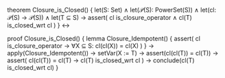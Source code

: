 theorem Closure_is_Closed() {
  let(S: Set) ∧
  let(𝒫(S): PowerSet(S)) ∧
  let(cl: 𝒫(S) → 𝒫(S)) ∧ 
  let(T ⊆ S) →
  assert(
    cl is_closure_operator ∧
    cl(T) is_closed_wrt cl
  )
} ↔

proof Closure_is_Closed() {
  lemma Closure_Idempotent() {
    assert(
      cl is_closure_operator →
      ∀X ⊆ S: cl(cl(X)) = cl(X)
    )
  } →
  apply(Closure_Idempotent()) →
  setVar(X := T) →
  assert(cl(cl(T)) = cl(T)) →
  assert(
    cl(cl(T)) = cl(T) →
    cl(T) is_closed_wrt cl
  ) →
  conclude(cl(T) is_closed_wrt cl)
}